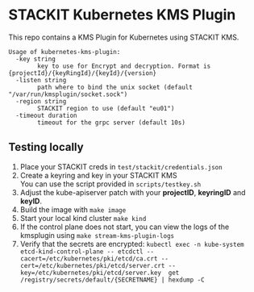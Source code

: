# STACKIT Kubernetes KMS Plugin

This repo contains a KMS Plugin for Kubernetes using STACKIT KMS.

```
Usage of kubernetes-kms-plugin:
  -key string
        key to use for Encrypt and decryption. Format is {projectId}/{keyRingId}/{keyId}/{version}
  -listen string
        path where to bind the unix socket (default "/var/run/kmsplugin/socket.sock")
  -region string
        STACKIT region to use (default "eu01")
  -timeout duration
        timeout for the grpc server (default 10s)
```

## Testing locally

1. Place your STACKIT creds in `test/stackit/credentials.json`
1. Create a keyring and key in your STACKIT KMS \
    You can use the script provided in `scripts/testkey.sh`
2. Adjust the kube-apiserver patch with your **projectID**, **keyringID** and **keyID**.
3. Build the image with `make image`
4. Start your local kind cluster `make kind`
5. If the control plane does not start, you can view the logs of the kmsplugin using `make stream-kms-plugin-logs`
6. Verify that the secrets are encrypted: `kubectl exec -n kube-system etcd-kind-control-plane -- etcdctl --cacert=/etc/kubernetes/pki/etcd/ca.crt --cert=/etc/kubernetes/pki/etcd/server.crt --key=/etc/kubernetes/pki/etcd/server.key  get /registry/secrets/default/{SECRETNAME} | hexdump -C`
